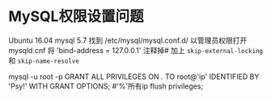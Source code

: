 # MySQL权限设置问题

Ubuntu 16.04 mysql 5.7
找到 /etc/mysql/mysql.conf.d/
以管理员权限打开 mysqld.cnf 
将 'bind-address = 127.0.0.1' 注释掉#
加上 `skip-external-locking` 和 `skip-name-resolve`

mysql -u root -p
GRANT ALL PRIVILEGES ON *.* TO root@'ip' IDENTIFIED BY 'Psy!' WITH GRANT OPTIONS; #'%'所有ip
flush privileges;


